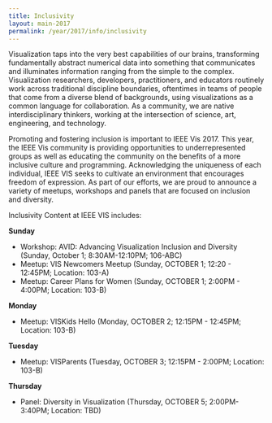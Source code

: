 ```yaml
---
title: Inclusivity
layout: main-2017
permalink: /year/2017/info/inclusivity
---
```

Visualization taps into the very best capabilities of our brains, transforming fundamentally abstract numerical data into something that communicates and illuminates information ranging from the simple to the complex. Visualization researchers, developers, practitioners, and educators routinely work across traditional discipline boundaries, oftentimes in teams of people that come from a diverse blend of backgrounds, using visualizations as a common language for collaboration. As a community, we are native interdisciplinary thinkers, working at the intersection of science, art, engineering, and technology. 

Promoting and fostering inclusion is important to IEEE Vis 2017. This year, the IEEE Vis  community is providing opportunities to underrepresented groups as well as educating the community on the benefits of a more inclusive culture and programming. Acknowledging the uniqueness of each individual, IEEE VIS seeks to cultivate an environment that encourages freedom of expression. As part of our efforts, we are proud to announce a variety of meetups, workshops and panels that are focused on inclusion and diversity.

Inclusivity Content at IEEE VIS includes:

**Sunday**
* Workshop: AVID: Advancing Visualization Inclusion and Diversity (Sunday, October 1; 8:30AM-12:10PM; 106-ABC)
* Meetup: VIS Newcomers Meetup (Sunday, OCTOBER 1; 12:20 - 12:45PM; Location: 103-A)
* Meetup: Career Plans for Women (Sunday, OCTOBER 1; 2:00PM - 4:00PM; Location: 103-B)


**Monday**
* Meetup: VISKids Hello (Monday, OCTOBER 2; 12:15PM - 12:45PM; Location: 103-B)

**Tuesday**
* Meetup: VISParents (Tuesday, OCTOBER 3; 12:15PM - 2:00PM; Location: 103-B)

**Thursday**
* Panel: Diversity in Visualization (Thursday, OCTOBER 5; 2:00PM-3:40PM; Location: TBD)
